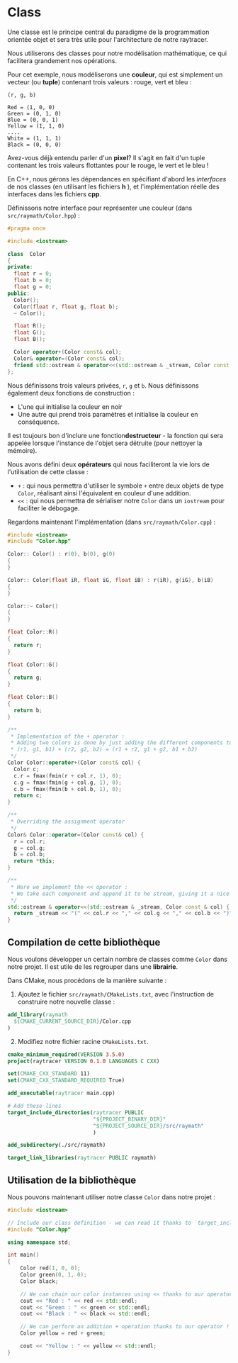 # Class

Une classe est le principe central du paradigme de la programmation orientée objet et sera très utile pour l'architecture de notre raytracer.

Nous utiliserons des classes pour notre modélisation mathématique, ce qui facilitera grandement nos opérations.

Pour cet exemple, nous modéliserons une **couleur**, qui est simplement un vecteur (ou **tuple**) contenant trois valeurs : rouge, vert et bleu : 


```
(r, g, b)

Red = (1, 0, 0)
Green = (0, 1, 0)
Blue = (0, 0, 1)
Yellow = (1, 1, 0)
....
White = (1, 1, 1)
Black = (0, 0, 0)
```

Avez-vous déjà entendu parler d'un **pixel**? Il s'agit en fait d'un tuple contenant les trois valeurs flottantes pour le rouge, le vert et le bleu !

En C++, nous gérons les dépendances en spécifiant d'abord les *interfaces* de nos classes (en utilisant les fichiers **h** ), et l'implémentation réelle des interfaces dans les fichiers **cpp**.

Définissons notre interface pour représenter une couleur (dans `src/raymath/Color.hpp`) :


```cpp
#pragma once

#include <iostream>

class  Color
{
private:
  float r = 0;
  float b = 0;
  float g = 0;
public:
  Color();
  Color(float r, float g, float b);
  ~ Color();

  float R();
  float G();
  float B();

  Color operator+(Color const& col);
  Color& operator=(Color const& col);
  friend std::ostream & operator<<(std::ostream & _stream, Color const & col);
};
```

Nous définissons trois valeurs privées, `r`, `g` et `b`. Nous définissons également deux fonctions de construction :

- L'une qui initialise la couleur en noir
- Une autre qui prend trois paramètres et initialise la couleur en conséquence.
  
Il est toujours bon d'inclure une fonction**destructeur** - la fonction qui sera appelée lorsque l'instance de l'objet sera détruite (pour nettoyer la mémoire).

Nous avons défini deux **opérateurs** qui nous faciliteront la vie lors de l'utilisation de cette classe :

- `+` : qui nous permettra d'utiliser le symbole `+` entre deux objets de type `Color`, réalisant ainsi l'équivalent en couleur d'une addition.
- `<<` : qui nous permettra de sérialiser notre `Color` dans un `iostream` pour faciliter le débogage.

Regardons maintenant l'implémentation (dans `src/raymath/Color.cpp`) :


```cpp
#include <iostream>
#include "Color.hpp"

Color:: Color() : r(0), b(0), g(0)
{  
}

Color:: Color(float iR, float iG, float iB) : r(iR), g(iG), b(iB)
{  
}

Color::~ Color()
{
}

float Color::R()
{
  return r;
}

float Color::G()
{
  return g;
}

float Color::B()
{
  return b;
}

/**
 * Implementation of the + operator :
 * Adding two colors is done by just adding the different components together :
 * (r1, g1, b1) + (r2, g2, b2) = (r1 + r2, g1 + g2, b1 + b2)
 */
Color Color::operator+(Color const& col) {
  Color c;
  c.r = fmax(fmin(r + col.r, 1), 0);
  c.g = fmax(fmin(g + col.g, 1), 0);
  c.b = fmax(fmin(b + col.b, 1), 0);
  return c;
}

/**
 * Overriding the assignment operator
 */
Color& Color::operator=(Color const& col) {
  r = col.r;
  g = col.g;
  b = col.b;
  return *this;
}

/**
 * Here we implement the << operator :
 * We take each component and append it to he stream, giving it a nice form on the console
 */
std::ostream & operator<<(std::ostream & _stream, Color const & col) {  
  return _stream << "(" << col.r << "," << col.g << "," << col.b << ")";
}
```

## Compilation de cette bibliothèque

Nous voulons développer un certain nombre de classes comme `Color` dans notre projet. Il est utile de les regrouper dans une **librairie**.

Dans CMake, nous procédons de la manière suivante :

1. Ajoutez le fichier `src/raymath/CMakeLists.txt`, avec l'instruction de construire notre nouvelle classe :


```cmake
add_library(raymath 
  ${CMAKE_CURRENT_SOURCE_DIR}/Color.cpp
)
```

2. Modifiez notre fichier racine `CMakeLists.txt`.


```cmake
cmake_minimum_required(VERSION 3.5.0)
project(raytracer VERSION 0.1.0 LANGUAGES C CXX)

set(CMAKE_CXX_STANDARD 11)
set(CMAKE_CXX_STANDARD_REQUIRED True)

add_executable(raytracer main.cpp)

# Add these lines
target_include_directories(raytracer PUBLIC
                           "${PROJECT_BINARY_DIR}"
                           "${PROJECT_SOURCE_DIR}/src/raymath"
                           )

add_subdirectory(./src/raymath)

target_link_libraries(raytracer PUBLIC raymath)
```

## Utilisation de la bibliothèque

Nous pouvons maintenant utiliser notre classe `Color` dans notre projet :

```cpp
#include <iostream>

// Include our class definition - we can read it thanks to `target_include_directories`
#include "Color.hpp"

using namespace std;

int main()
{    
    Color red(1, 0, 0);
    Color green(0, 1, 0);
    Color black;

    // We can chain our color instances using << thanks to our operator !
    cout << "Red : " << red << std::endl;
    cout << "Green : " << green << std::endl;
    cout << "Black : " << black << std::endl;

    // We can perform an addition + operation thanks to our operator !
    Color yellow = red + green;

    cout << "Yellow : " << yellow << std::endl;    
}

```
